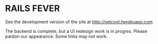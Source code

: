 # RAILS FEVER

See the development version of the site at http://netcool.herokuapp.com

The backend is complete, but a UI redesign work is in progres. Please pardon our appearance. Some links may not work.


